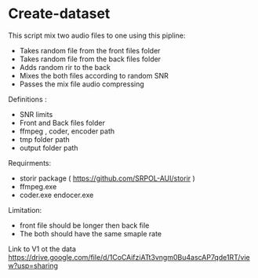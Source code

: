# Create-dataset

This script mix two audio files to one using this pipline:
- Takes random file from the front files folder
- Takes random file from the back files folder
- Adds random rir to the back 
- Mixes the both files according to random SNR 
- Passes the mix file audio compressing 

Definitions :
- SNR limits
- Front and Back files folder
- ffmpeg , coder, encoder path
- tmp folder path
- output folder path

Requirments:
- storir package ( https://github.com/SRPOL-AUI/storir )
- ffmpeg.exe
- coder.exe endocer.exe


Limitation:
- front file should be longer then back file
- The both should have the same smaple rate



Link to V1 ot the data
https://drive.google.com/file/d/1CoCAifziATt3vngm0Bu4ascAP7qde1RT/view?usp=sharing
